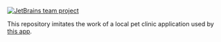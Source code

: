 [![JetBrains team project](https://jb.gg/badges/team.svg)](https://confluence.jetbrains.com/display/ALL/JetBrains+on+GitHub)

This repository imitates the work of a local pet clinic application used by [this app](https://github.com/jpa-buddy/swagger-codegen-example).
